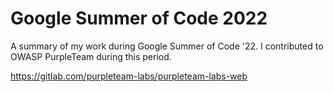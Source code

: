 # Google Summer of Code 2022
A summary of my work during Google Summer of Code '22. I contributed to OWASP PurpleTeam during this period.

https://gitlab.com/purpleteam-labs/purpleteam-labs-web
